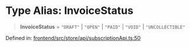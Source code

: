 # Type Alias: InvoiceStatus

> **InvoiceStatus** = `"DRAFT"` \| `"OPEN"` \| `"PAID"` \| `"VOID"` \| `"UNCOLLECTIBLE"`

Defined in: [frontend/src/store/api/subscriptionApi.ts:50](https://github.com/lsendel/sass/blob/ca8b2b87627589617e0de57047e1f50d53e78078/frontend/src/store/api/subscriptionApi.ts#L50)
